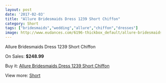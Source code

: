 ```yaml
---
layout: post
date: '2017-02-03'
title: "Allure Bridesmaids Dress 1239 Short Chiffon"
category: Short
tags: ["bridesmaids","wedding","allure","chiffon","dresses"]
image: http://www.eudances.com/6196-thickbox_default/allure-bridesmaids-dress-1239-short-chiffon.jpg
---
```

Allure Bridesmaids Dress 1239 Short Chiffon

On Sales: **$248.99**
<a href="https://www.eudances.com/en/short/2220-allure-bridesmaids-dress-1239-short-chiffon.html"><amp-img layout="responsive" width="600" height="600" src="//www.eudances.com/6196-thickbox_default/allure-bridesmaids-dress-1239-short-chiffon.jpg" alt="Allure Bridesmaids Dress 1239 Short Chiffon 0" /></a>
<a href="https://www.eudances.com/en/short/2220-allure-bridesmaids-dress-1239-short-chiffon.html"><amp-img layout="responsive" width="600" height="600" src="//www.eudances.com/6197-thickbox_default/allure-bridesmaids-dress-1239-short-chiffon.jpg" alt="Allure Bridesmaids Dress 1239 Short Chiffon 1" /></a>

Buy it: [Allure Bridesmaids Dress 1239 Short Chiffon](https://www.eudances.com/en/short/2220-allure-bridesmaids-dress-1239-short-chiffon.html "Allure Bridesmaids Dress 1239 Short Chiffon")

View more: [Short](https://www.eudances.com/en/25-short "Short")